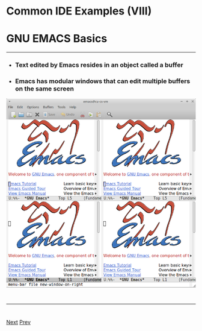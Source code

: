# Common IDE Examples (VIII)
# GNU EMACS Basics
***
* ### Text edited by Emacs resides in an object called a buffer
* ### Emacs has modular windows that can edit multiple buffers on the same screen

![Alt text](https://github.com/AustinCerny/CSCI582_Presentation2_IDEs/blob/master/emacs1.png)
# 
***
# 
[Next](https://github.com/AustinCerny/CSCI582_Presentation2_IDEs/blob/master/slide16.md)
[Prev](https://github.com/AustinCerny/CSCI582_Presentation2_IDEs/blob/master/slide14.md)
